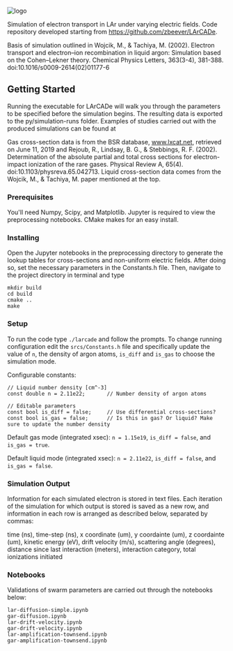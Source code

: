 ![logo](https://github.com/davidc1/SimLArCADe/blob/larxsec/TRANSLATE_LOGO.png)

Simulation of electron transport in LAr under varying electric fields. Code repository developed starting from https://github.com/zbeever/LArCADe.

Basis of simulation outlined in Wojcik, M., & Tachiya, M. (2002). Electron transport and electron–ion recombination in liquid argon: Simulation based on the Cohen–Lekner theory. Chemical Physics Letters, 363(3-4), 381-388. doi:10.1016/s0009-2614(02)01177-6

## Getting Started
Running the executable for LArCADe will walk you through the parameters to be specified before the simulation begins. The resulting data is exported to the py/simulation-runs folder. Examples of studies carried out with the produced simulations can be found at 

Gas cross-section data is from the BSR database, www.lxcat.net, retrieved on June 11, 2019 and Rejoub, R., Lindsay, B. G., & Stebbings, R. F. (2002). Determination of the absolute partial and total cross sections for electron-impact ionization of the rare gases. Physical Review A, 65(4). doi:10.1103/physreva.65.042713. Liquid cross-section data comes from the Wojcik, M., & Tachiya, M. paper mentioned at the top.

### Prerequisites
You'll need Numpy, Scipy, and Matplotlib. Jupyter is required to view the preprocessing notebooks. CMake makes for an easy install.

### Installing
Open the Jupyter notebooks in the preprocessing directory to generate the lookup tables for cross-sections and non-uniform electric fields. After doing so, set the necessary parameters in the Constants.h file. Then, navigate to the project directory in terminal and type

```
mkdir build
cd build
cmake ..
make
```

### Setup
To run the code type `./larcade` and follow the prompts. To change running configuration edit the `srcs/Constants.h` file and specifically update the value of `n`, the density of argon atoms, `is_diff` and `is_gas` to choose the simulation mode.

Configurable constants:

```
// Liquid number density [cm^-3]                                                                                                                       
const double n = 2.11e22;       // Number density of argon atoms

// Editable parameters                                                                                                                                 
const bool is_diff = false;     // Use differential cross-sections?                                                                    
const bool is_gas = false;      // Is this in gas? Or liquid? Make sure to update the number density 
```

Default gas mode (integrated xsec): `n = 1.15e19`, `is_diff = false`, and `is_gas = true`.

Default liquid mode (integrated xsec): `n = 2.11e22`, `is_diff = false`, and `is_gas = false`.

### Simulation Output
Information for each simulated electron is stored in text files. Each iteration of the simulation for which output is stored is saved as a new row, and information in each row is arranged as described below, separated by commas:

time (ns), time-step (ns), x coordinate (um), y coordainte (um), z coordainte (um), kinetic energy (eV), drift velocity (m/s), scattering angle (degrees), distance since last interaction (meters), interaction category, total ionizations initiated

### Notebooks
Validations of swarm parameters are carried out through the notebooks below:

```
lar-diffusion-simple.ipynb
gar-diffusion.ipynb
lar-drift-velocity.ipynb
gar-drift-velocity.ipynb
lar-amplification-townsend.ipynb
gar-amplification-townsend.ipynb
```
